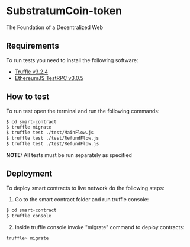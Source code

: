 # SubstratumCoin-token

The Foundation of a Decentralized Web

## Requirements

To run tests you need to install the following software:

- [Truffle v3.2.4](https://github.com/trufflesuite/truffle-core)
- [EthereumJS TestRPC v3.0.5](https://github.com/ethereumjs/testrpc)

## How to test

To run test open the terminal and run the following commands:

```sh
$ cd smart-contract
$ truffle migrate
$ truffle test ./test/MainFlow.js
$ truffle test ./test/RefundFlow.js
$ truffle test ./test/RefundFlow.js
```

**NOTE:** All tests must be run separately as specified

## Deployment

To deploy smart contracts to live network do the following steps:
1. Go to the smart contract folder and run truffle console:
```sh
$ cd smart-contract
$ truffle console
```
2. Inside truffle console invoke "migrate" command to deploy contracts:
```sh
truffle> migrate
```
